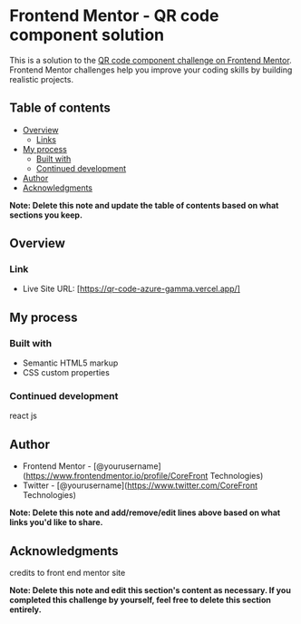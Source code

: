 # Frontend Mentor - QR code component solution

This is a solution to the [QR code component challenge on Frontend Mentor](https://www.frontendmentor.io/challenges/qr-code-component-iux_sIO_H). Frontend Mentor challenges help you improve your coding skills by building realistic projects. 

## Table of contents

- [Overview](#overview)
  - [Links](#links)
- [My process](#my-process)
  - [Built with](#built-with)
  - [Continued development](#continued-development)
- [Author](#author)
- [Acknowledgments](#acknowledgments)

**Note: Delete this note and update the table of contents based on what sections you keep.**

## Overview

### Link
- Live Site URL: [https://qr-code-azure-gamma.vercel.app/]

## My process

### Built with

- Semantic HTML5 markup
- CSS custom properties



### Continued development
react js


## Author
- Frontend Mentor - [@yourusername](https://www.frontendmentor.io/profile/CoreFront Technologies)
- Twitter - [@yourusername](https://www.twitter.com/CoreFront Technologies)

**Note: Delete this note and add/remove/edit lines above based on what links you'd like to share.**

## Acknowledgments

credits to front end mentor site

**Note: Delete this note and edit this section's content as necessary. If you completed this challenge by yourself, feel free to delete this section entirely.**
